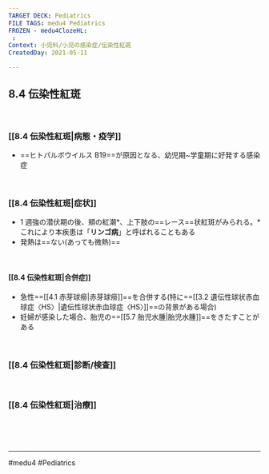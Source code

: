 ```yaml
---
TARGET DECK: Pediatrics
FILE TAGS: medu4 Pediatrics
FROZEN - medu4ClozeHL:
 : 
Context: 小児科/小児の感染症/伝染性紅斑
CreatedDay: 2021-05-11

---
```


## 8.4 伝染性紅斑

<br>

### [[8.4 伝染性紅斑|病態・疫学]]
* ==ヒトパルボウイルス B19==が原因となる、幼児期~学童期に好発する感染症
<!--ID: 1620738659230-->


<br>

### [[8.4 伝染性紅斑|症状]]
* 1 週強の潜伏期の後、頬の紅潮\*、上下肢の==レース==状紅斑がみられる。\*これにより本疾患は「**リンゴ病**」と呼ばれることもある
* 発熱は==ない(あっても微熱)==
<!--ID: 1620738659235-->


<br>

#### [[8.4 伝染性紅斑|合併症]]
* 急性==[[4.1 赤芽球癆|赤芽球癆]]==を合併する(特に==[[3.2 遺伝性球状赤血球症〈HS〉|遺伝性球状赤血球症〈HS〉]]==の背景がある場合)
* 妊婦が感染した場合、胎児の==[[5.7 胎児水腫|胎児水腫]]==をきたすことがある
<!--ID: 1620738659241-->







<br>

### [[8.4 伝染性紅斑|診断/検査]]


<br>

### [[8.4 伝染性紅斑|治療]]


<br><br><br>

---
#medu4 #Pediatrics

